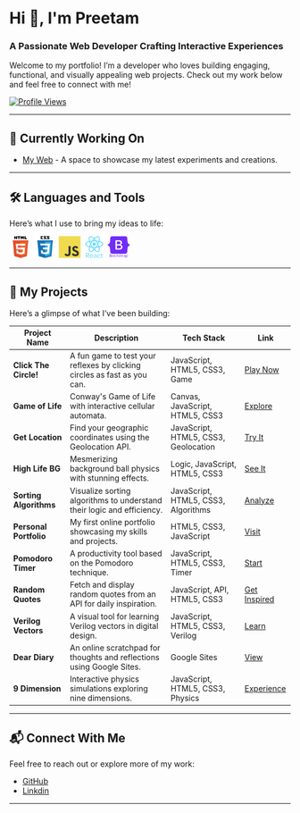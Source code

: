 # Hi 👋, I'm Preetam

### A Passionate Web Developer Crafting Interactive Experiences

Welcome to my portfolio! I’m a developer who loves building engaging, functional, and visually appealing web projects. Check out my work below and feel free to connect with me!

[![Profile Views](https://komarev.com/ghpvc/?username=preetam-hegde&label=Profile%20views&color=0e75b6&style=flat)](https://github.com/preetam-hegde)

---

## 🔭 Currently Working On
- [My Web](https://preetam-hegde.github.io/web) - A space to showcase my latest experiments and creations.

---

## 🛠️ Languages and Tools
Here’s what I use to bring my ideas to life:

<p align="left">
  <img src="https://raw.githubusercontent.com/devicons/devicon/master/icons/html5/html5-original-wordmark.svg" alt="HTML5" width="40" height="40" />
  <img src="https://raw.githubusercontent.com/devicons/devicon/master/icons/css3/css3-original-wordmark.svg" alt="CSS3" width="40" height="40" />
  <img src="https://raw.githubusercontent.com/devicons/devicon/master/icons/javascript/javascript-original.svg" alt="JavaScript" width="40" height="40" />
  <img src="https://raw.githubusercontent.com/devicons/devicon/master/icons/react/react-original-wordmark.svg" alt="React" width="40" height="40" />
  <img src="https://raw.githubusercontent.com/devicons/devicon/master/icons/bootstrap/bootstrap-plain-wordmark.svg" alt="Bootstrap" width="40" height="40" />
</p>

---

## 🌟 My Projects
Here’s a glimpse of what I’ve been building:

| Project Name          | Description                                                                 | Tech Stack                          | Link                                      |
|-----------------------|-----------------------------------------------------------------------------|-------------------------------------|-------------------------------------------|
| **Click The Circle!** | A fun game to test your reflexes by clicking circles as fast as you can.   | JavaScript, HTML5, CSS3, Game       | [Play Now](https://preetam-hegde.github.io/web/circle/circle.html)            |
| **Game of Life**      | Conway's Game of Life with interactive cellular automata.                  | Canvas, JavaScript, HTML5, CSS3     | [Explore](https://preetam-hegde.github.io/web/cellularAutomata/index.html)    |
| **Get Location**      | Find your geographic coordinates using the Geolocation API.                | JavaScript, HTML5, CSS3, Geolocation| [Try It](https://preetam-hegde.github.io/web/geoLocation/index.html)          |
| **High Life BG**      | Mesmerizing background ball physics with stunning effects.                 | Logic, JavaScript, HTML5, CSS3      | [See It](https://preetam-hegde.github.io/web/BGIllusion/index.html)           |
| **Sorting Algorithms**| Visualize sorting algorithms to understand their logic and efficiency.     | JavaScript, HTML5, CSS3, Algorithms | [Analyze](https://preetam-hegde.github.io/web/analyser/index.html)            |
| **Personal Portfolio**| My first online portfolio showcasing my skills and projects.               | HTML5, CSS3, JavaScript             | [Visit](https://preetam-ptwo.github.io/Portfolio/) |
| **Pomodoro Timer**    | A productivity tool based on the Pomodoro technique.                      | JavaScript, HTML5, CSS3, Timer      | [Start](https://preetam-hegde.github.io/web/Pomodoro/timer.html)              |
| **Random Quotes**     | Fetch and display random quotes from an API for daily inspiration.         | JavaScript, API, HTML5, CSS3        | [Get Inspired](https://preetam-hegde.github.io/web/quote/Game.html)           |
| **Verilog Vectors**   | A visual tool for learning Verilog vectors in digital design.              | JavaScript, HTML5, CSS3, Verilog    | [Learn](https://preetam-hegde.github.io/web/vector01/index.html)              |
| **Dear Diary**        | An online scratchpad for thoughts and reflections using Google Sites.      | Google Sites                        | [View](https://sites.google.com/view/ptwo-diary) |
| **9 Dimension**       | Interactive physics simulations exploring nine dimensions.                 | JavaScript, HTML5, CSS3, Physics    | [Experience](https://preetam-hegde.github.io/web/nineDimension/index.html)    |

---

## 📬 Connect With Me
Feel free to reach out or explore more of my work:
- [GitHub](https://github.com/preetam-hegde) 
- [Linkdin](https://www.linkedin.com/in/preetam-hegde-8b53311a7/)

---
